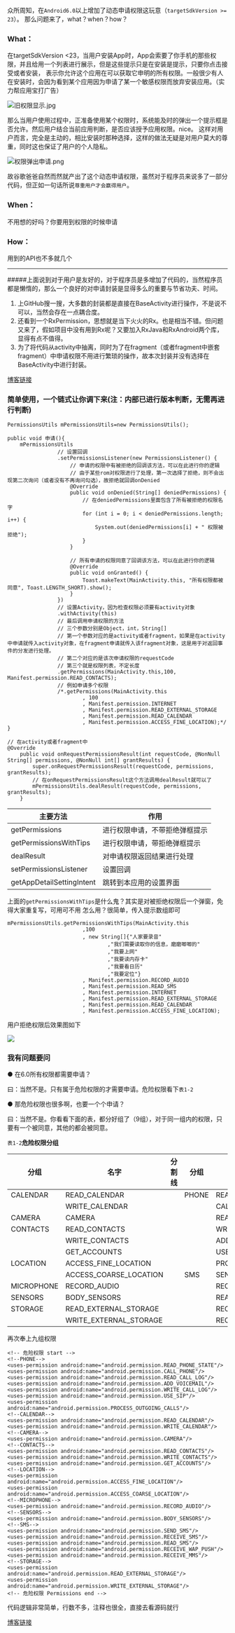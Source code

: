 众所周知，在``Android6.0``以上增加了动态申请权限这玩意（``targetSdkVersion >= 23``）。
那么问题来了，what？when？how？
### What：
在targetSdkVersion <23，当用户安装App时，App会索要了你手机的那些权限，并且给用一个列表进行展示，但是这些提示只是在安装是提示，只要你点击接受或者安装， 表示你允许这个应用在可以获取它申明的所有权限。一般很少有人在安装时，会因为看到某个应用因为申请了某一个敏感权限而放弃安装应用。（实力帮应用宝打广告）

![旧权限显示.jpg](http://upload-images.jianshu.io/upload_images/1787089-1b3637bfb8ad568d.jpg?imageMogr2/auto-orient/strip%7CimageView2/2/w/1240)

那么当用户使用过程中，正准备使用某个权限时，系统能及时的弹出一个提示框是否允许。然后用户结合当前应用判断，是否应该授予应用权限。nice。 这样对用户而言，完全是主动的，相比安装时那种选择，这样的做法无疑是对用户莫大的尊重，同时这也保证了用户的个人隐私。

![权限弹出申请.png](http://upload-images.jianshu.io/upload_images/1787089-e1546ccacb32711b.png?imageMogr2/auto-orient/strip%7CimageView2/2/w/1240)

故谷歌爸爸自然而然就产出了这个动态申请权限，虽然对于程序员来说多了一部分代码，但正如一句话所说``尊重用户才会赢得用户``。
### When：
不用想的好吗？你要用到权限的时候申请
### How：
用到的API也不多就几个

---

#####上面说到对于用户是友好的，对于程序员是多增加了代码的，当然程序员都是懒惰的，那么一个良好的对申请封装是显得多么的重要与节省功夫、时间。
1. 上GitHub搜一搜，大多数的封装都是直接在BaseActivity进行操作，不是说不可以，当然会存在一点耦合度。
2. 还看到一个RxPermission，思想就是当下火火的Rx。也是相当不错。但问题又来了，假如项目中没有用到Rx呢？又要加入RxJava和RxAndroid两个库，显得有点不值得。
3. 为了将代码从activity中抽离，同时为了在fragment（或者fragment中嵌套fragment）中申请权限不用进行繁琐的操作，故本次封装并没有选择在BaseActivity中进行封装。

[博客链接](http://www.jianshu.com/p/d6e7aa7fe69c)

### 简单使用，一个链式让你调下来(注：内部已进行版本判断，无需再进行判断)
```
PermissionsUtils mPermissionsUtils=new PermissionsUtils();

public void 申请(){
    mPermissionsUtils
                // 设置回调
                .setPermissionsListener(new PermissionsListener() {
                    // 申请的权限中有被拒绝的回调该方法，可以在此进行你的逻辑
                    // 由于某些rom对权限进行了处理，第一次选择了拒绝，则不会出现第二次询问（或者没有不再询问勾选），故拒绝就回调onDenied
                    @Override
                    public void onDenied(String[] deniedPermissions) {
                        // 在deniedPermissions里面包含了所有被拒绝的权限名字
                        for (int i = 0; i < deniedPermissions.length; i++) {
                            System.out(deniedPermissions[i] + " 权限被拒绝");
                        }
                    }

                    // 所有申请的权限同意了回调该方法，可以在此进行你的逻辑
                    @Override
                    public void onGranted() {
                        Toast.makeText(MainActivity.this, "所有权限都被同意", Toast.LENGTH_SHORT).show();
                    }
                })
                // 设置Activity，因为检查权限必须要有activity对象
                .withActivity(this)
                // 最后调用申请权限的方法
                // 三个参数分别是Object，int，String[]
                // 第一个参数对应的是activity或者fragment，如果是在activity中申请就传入activity对象，在fragment申请就传入该fragment对象，这是用于对返回事件的分发进行处理。
                // 第二个对应的是该次申请权限的requestCode
                // 第三个就是权限列表，不定长度
                .getPermissions(MainActivity.this,100, Manifest.permission.READ_CONTACTS);
                // 例如申请多个权限
                /*.getPermissions(MainActivity.this
                        , 100
                        , Manifest.permission.INTERNET
                        , Manifest.permission.READ_EXTERNAL_STORAGE
                        , Manifest.permission.READ_CALENDAR
                        , Manifest.permission.ACCESS_FINE_LOCATION);*/
}

// 在activity或者fragment中
@Override
    public void onRequestPermissionsResult(int requestCode, @NonNull String[] permissions, @NonNull int[] grantResults) {
        super.onRequestPermissionsResult(requestCode, permissions, grantResults);
        // 在onRequestPermissionsResult这个方法调用dealResult就可以了
        mPermissionsUtils.dealResult(requestCode, permissions, grantResults);
    }
```

|主要方法|作用|
|--|--|
|getPermissions|进行权限申请，不带拒绝弹框提示|
|getPermissionsWithTips|进行权限申请，带拒绝弹框提示|
|dealResult|对申请权限返回结果进行处理|
|setPermissionsListener|设置回调|
|getAppDetailSettingIntent|跳转到本应用的设置界面|

上面的``getPermissionsWithTips``是什么鬼？其实是对被拒绝权限后一个弹窗，免得大家重复写，可用可不用
怎么用？很简单，传入提示数组即可
```
mPermissionsUtils.getPermissionsWithTips(MainActivity.this
                        ,100
                        , new String[]{"人家要录音"
                                ,"我们需要读取你的信息，磨磨唧唧的"
                                ,"我要上网"
                                ,"我要读内存卡"
                                ,"我要看日历"
                                ,"我要定位"}
                        , Manifest.permission.RECORD_AUDIO
                        , Manifest.permission.READ_SMS
                        , Manifest.permission.INTERNET
                        , Manifest.permission.READ_EXTERNAL_STORAGE
                        , Manifest.permission.READ_CALENDAR
                        , Manifest.permission.ACCESS_FINE_LOCATION);
```
用户拒绝权限后效果图如下

![](http://i1.piimg.com/567571/cf74461b3d3a2b5b.png)

### 我有问题要问
● 在6.0所有权限都需要申请？

曰：当然不是。只有属于危险权限的才需要申请。危险权限看下``表1-2``

● 那危险权限也很多啊，也要一个个申请？

曰：当然不是。你看看下面的表，都分好组了（9组），对于同一组内的权限，只要有一个被同意，其他的都会被同意。




``表1-2``**危险权限分组**

|分组|名字|分割线|分组|名字|
|---|---|---|---|---|
|CALENDAR|READ_CALENDAR||PHONE|READ_PHONE_STATE|
||WRITE_CALENDAR|||CALL_PHONE|
|CAMERA|CAMERA|||READ_CALL_LOG|
|CONTACTS|READ_CONTACTS|||WRITE_CALL_LOG|
||WRITE_CONTACTS|||ADD_VOICEMAIL|
||GET_ACCOUNTS|||USE_SIP|
|LOCATION|ACCESS_FINE_LOCATION|||PROCESS_OUTGOING_CALLS|
||ACCESS_COARSE_LOCATION||SMS|SEND_SMS|
|MICROPHONE|RECORD_AUDIO|||RECEIVE_SMS|
|SENSORS|BODY_SENSORS|||READ_SMS|
|STORAGE|READ_EXTERNAL_STORAGE|||RECEIVE_WAP_PUSH|
||WRITE_EXTERNAL_STORAGE|||RECEIVE_MMS|

再次奉上九组权限
```
<!-- 危险权限 start -->
<!--PHONE-->
<uses-permission android:name="android.permission.READ_PHONE_STATE"/>
<uses-permission android:name="android.permission.CALL_PHONE"/>
<uses-permission android:name="android.permission.READ_CALL_LOG"/>
<uses-permission android:name="android.permission.ADD_VOICEMAIL"/>
<uses-permission android:name="android.permission.WRITE_CALL_LOG"/>
<uses-permission android:name="android.permission.USE_SIP"/>
<uses-permission android:name="android.permission.PROCESS_OUTGOING_CALLS"/>
<!--CALENDAR-->
<uses-permission android:name="android.permission.READ_CALENDAR"/>
<uses-permission android:name="android.permission.WRITE_CALENDAR"/>
<!--CAMERA-->
<uses-permission android:name="android.permission.CAMERA"/>
<!--CONTACTS-->
<uses-permission android:name="android.permission.READ_CONTACTS"/>
<uses-permission android:name="android.permission.WRITE_CONTACTS"/>
<uses-permission android:name="android.permission.GET_ACCOUNTS"/>
<!--LOCATION-->
<uses-permission android:name="android.permission.ACCESS_FINE_LOCATION"/>
<uses-permission android:name="android.permission.ACCESS_COARSE_LOCATION"/>
<!--MICROPHONE-->
<uses-permission android:name="android.permission.RECORD_AUDIO"/>
<!--SENSORS-->
<uses-permission android:name="android.permission.BODY_SENSORS"/>
<!--SMS-->
<uses-permission android:name="android.permission.SEND_SMS"/>
<uses-permission android:name="android.permission.RECEIVE_SMS"/>
<uses-permission android:name="android.permission.READ_SMS"/>
<uses-permission android:name="android.permission.RECEIVE_WAP_PUSH"/>
<uses-permission android:name="android.permission.RECEIVE_MMS"/>
<!--STORAGE-->
<uses-permission android:name="android.permission.READ_EXTERNAL_STORAGE"/>
<uses-permission android:name="android.permission.WRITE_EXTERNAL_STORAGE"/>
<!-- 危险权限 Permissions end -->
```

代码逻辑非常简单，行数不多，注释也很全，直接去看源码就行

[博客链接](http://www.jianshu.com/p/d6e7aa7fe69c)
